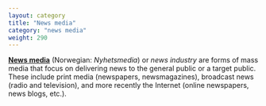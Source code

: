 ```yaml
---
layout: category
title: "News media"
category: "news media"
weight: 290
---
```


[**News media**](https://en.wikipedia.org/wiki/News_media) (Norwegian: *Nyhetsmedia*) or *news industry* are forms of mass media that focus on delivering news to the general public or a target public. These include print media (newspapers, newsmagazines), broadcast news (radio and television), and more recently the Internet (online newspapers, news blogs, etc.).
